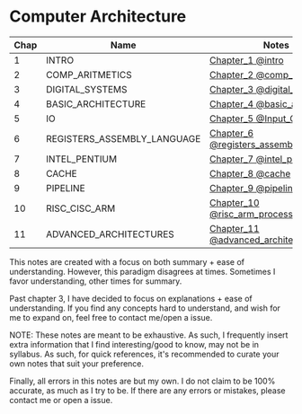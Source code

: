 # Computer Architecture

| Chap | Name                        | Notes                                                                                 |
| ---- | --------------------------- | ------------------------------------------------------------------------------------- |
| 1    | INTRO                       | [Chapter_1 @intro](Chapter_1%20@intro.md)                                             |
| 2    | COMP_ARITMETICS             | [Chapter_2 @comp_aritmetics](Chapter_2%20@comp_aritmetics.md)                         |
| 3    | DIGITAL_SYSTEMS             | [Chapter_3 @digital_systems](Chapter_3%20@digital_systems.md)                         |
| 4    | BASIC_ARCHITECTURE          | [Chapter_4 @basic_architecture](Chapter_4%20@basic_architecture.md)                   |
| 5    | IO                          | [Chapter_5 @Input_Output](Chapter_5%20@Input_Output.md)                               |
| 6    | REGISTERS_ASSEMBLY_LANGUAGE | [Chapter_6 @registers_assembly_language](Chapter_6%20@registers_assembly_language.md) |
| 7    | INTEL_PENTIUM               | [Chapter_7 @intel_pentium](Chapter_7%20@intel_pentium.md)                             |
| 8    | CACHE                       | [Chapter_8 @cache](Chapter_8%20@cache.md)                                             |
| 9    | PIPELINE                    | [Chapter_9 @pipeline](Chapter_9%20@pipeline.md)                                       |
| 10   | RISC_CISC_ARM               | [Chapter_10 @risc_arm_processors](Chapter_10%20@risc_arm_processors.md)               |
| 11   | ADVANCED_ARCHITECTURES      | [Chapter_11 @advanced_architectures](Chapter_11%20@advanced_architectures.md)         | 

This notes are created with a focus on both summary + ease of understanding. However, this paradigm disagrees at times. Sometimes I favor understanding, other times for summary.

Past chapter 3, I have decided to focus on explanations + ease of understanding. If you find any concepts hard to understand, and wish for me to expand on, feel free to contact me/open a issue.

NOTE: These notes are meant to be exhaustive. As such, I frequently insert extra information that I find interesting/good to know, may not be in syllabus. As such, for quick references, it's recommended to curate your own notes that suit your preference.

Finally, all errors in this notes are but my own. I do not claim to be 100% accurate, as much as I try to be. If there are any errors or mistakes, please contact me or open a issue.